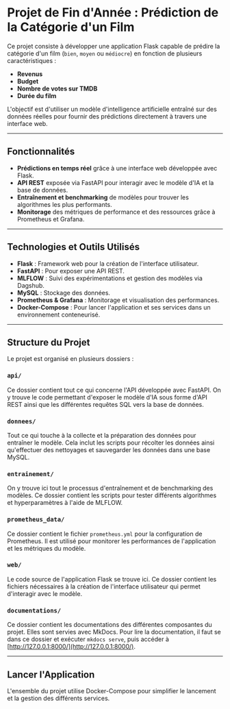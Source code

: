 # Projet de Fin d'Année : Prédiction de la Catégorie d'un Film

Ce projet consiste à développer une application Flask capable de prédire la catégorie d'un film (`bien`, `moyen` ou `médiocre`) en fonction de plusieurs caractéristiques :  
- **Revenus**  
- **Budget**  
- **Nombre de votes sur TMDB**  
- **Durée du film**  

L'objectif est d'utiliser un modèle d'intelligence artificielle entraîné sur des données réelles pour fournir des prédictions directement à travers une interface web.

---

## **Fonctionnalités**
- **Prédictions en temps réel** grâce à une interface web développée avec Flask.  
- **API REST** exposée via FastAPI pour interagir avec le modèle d'IA et la base de données.  
- **Entraînement et benchmarking** de modèles pour trouver les algorithmes les plus performants.  
- **Monitorage** des métriques de performance et des ressources grâce à Prometheus et Grafana.  

---

## **Technologies et Outils Utilisés**
- **Flask** : Framework web pour la création de l'interface utilisateur.  
- **FastAPI** : Pour exposer une API REST.  
- **MLFLOW** : Suivi des expérimentations et gestion des modèles via Dagshub.  
- **MySQL** : Stockage des données.  
- **Prometheus & Grafana** : Monitorage et visualisation des performances.  
- **Docker-Compose** : Pour lancer l'application et ses services dans un environnement conteneurisé.  

---

## **Structure du Projet**
Le projet est organisé en plusieurs dossiers :  

### `api/`  
Ce dossier contient tout ce qui concerne l'API développée avec FastAPI. On y trouve le code permettant d'exposer le modèle d'IA sous forme d'API REST ainsi que les différentes requêtes SQL vers la base de données.  

### `donnees/`  
Tout ce qui touche à la collecte et la préparation des données pour entraîner le modèle. Cela inclut les scripts pour récolter les données ainsi qu'effectuer des nettoyages et sauvegarder les données dans une base MySQL.  

### `entrainement/`  
On y trouve ici tout le processus d'entraînement et de benchmarking des modèles. Ce dossier contient les scripts pour tester différents algorithmes et hyperparamètres à l'aide de MLFLOW.  

### `prometheus_data/`  
Ce dossier contient le fichier `prometheus.yml` pour la configuration de Prometheus. Il est utilisé pour monitorer les performances de l'application et les métriques du modèle.  

### `web/`  
Le code source de l'application Flask se trouve ici. Ce dossier contient les fichiers nécessaires à la création de l'interface utilisateur qui permet d'interagir avec le modèle. 

### `documentations/`   
Ce dossier contient les documentations des différentes composantes du projet. Elles sont servies avec MkDocs. Pour lire la documentation, il faut se dans ce dossier et exécuter `mkdocs serve`, puis accéder à [http://127.0.0.1:8000/](http://127.0.0.1:8000/).

---

## **Lancer l'Application**
L'ensemble du projet utilise Docker-Compose pour simplifier le lancement et la gestion des différents services.  
